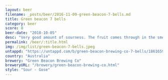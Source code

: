 ```yaml
---
layout: beer
filename: _posts/beer/2016-11-09-green-beacon-7-bells.md
title: Green beacon 7 bells
category: beer
score: 8
beer-date: "2018-10-05"
desc: "Very good amount of sourness. The fruit comes through in the smell but not so much in the taste. Solid gose that’s nicely on target"
permalink: /beer/:title.html
img: /img/list/green-beacon-7-bells.jpeg
untappd: "https://untappd.com/b/green-beacon-brewing-co-7-bells/1861659"
country: "Australia"
brewery: "Green Beacon Brewing Co"
breweryURL: "/brewery/green-beacon-brewing-co.html"
style: "Sour - Gose"
---
```

